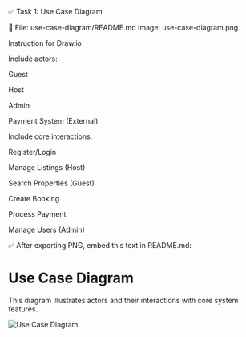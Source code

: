 ✅ Task 1: Use Case Diagram

📌 File:
use-case-diagram/README.md
Image: use-case-diagram.png

Instruction for Draw.io

Include actors:

Guest

Host

Admin

Payment System (External)

Include core interactions:

Register/Login

Manage Listings (Host)

Search Properties (Guest)

Create Booking

Process Payment

Manage Users (Admin)

✅ After exporting PNG, embed this text in README.md:

# Use Case Diagram
This diagram illustrates actors and their interactions with core system features.

![Use Case Diagram](./use-case-diagram.png)